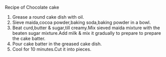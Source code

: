 Recipe of Chocolate cake
1. Grease a round cake dish with oil.
2. Sieve maida,cocoa powder,baking soda,baking powder in a bowl.
3. Beat curd,butter & sugar,till creamy.Mix sieved maida mixture with the beaten sugar mixture.Add milk & mix it gradually to prepare to prepare the cake batter.
4. Pour cake batter in the greased cake dish.
5. Cool for 10 minutes.Cut it into pieces.